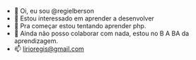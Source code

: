 - 👋 Oi, eu sou @regielberson
- 👀 Estou interessado em aprender a desenvolver
- 🌱 Pra começar estou tentando aprender php.
- 💞️ Ainda não posso colaborar com nada, estou no B A BA da aprendizagem.
- 📫 lirioregis@gmail.com

<!---
regielberson/regielberson is a ✨ special ✨ repository because its `README.md` (this file) appears on your GitHub profile.
You can click the Preview link to take a look at your changes.
--->
